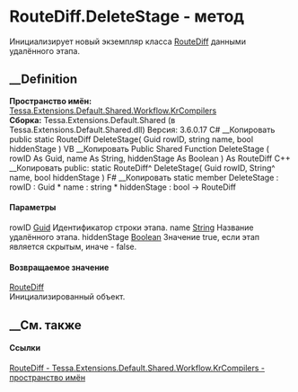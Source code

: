 # RouteDiff.DeleteStage - метод
Инициализирует новый экземпляр класса
[RouteDiff](T_Tessa_Extensions_Default_Shared_Workflow_KrCompilers_RouteDiff.htm)
данными удалённого этапа.
## __Definition
 **Пространство имён:**
[Tessa.Extensions.Default.Shared.Workflow.KrCompilers](N_Tessa_Extensions_Default_Shared_Workflow_KrCompilers.htm)  
 **Сборка:** Tessa.Extensions.Default.Shared (в
Tessa.Extensions.Default.Shared.dll) Версия: 3.6.0.17
C# __Копировать
     public static RouteDiff DeleteStage(
    	Guid rowID,
    	string name,
    	bool hiddenStage
    )
VB __Копировать
     Public Shared Function DeleteStage ( 
    	rowID As Guid,
    	name As String,
    	hiddenStage As Boolean
    ) As RouteDiff
C++ __Копировать
     public:
    static RouteDiff^ DeleteStage(
    	Guid rowID, 
    	String^ name, 
    	bool hiddenStage
    )
F# __Копировать
     static member DeleteStage : 
            rowID : Guid * 
            name : string * 
            hiddenStage : bool -> RouteDiff 
#### Параметры
rowID [Guid](https://learn.microsoft.com/dotnet/api/system.guid)
    Идентификатор строки этапа.
name [String](https://learn.microsoft.com/dotnet/api/system.string)
    Название удалённого этапа.
hiddenStage [Boolean](https://learn.microsoft.com/dotnet/api/system.boolean)
    Значение true, если этап является скрытым, иначе - false.
#### Возвращаемое значение
[RouteDiff](T_Tessa_Extensions_Default_Shared_Workflow_KrCompilers_RouteDiff.htm)  
Инициализированный объект.
##  __См. также
#### Ссылки
[RouteDiff -
](T_Tessa_Extensions_Default_Shared_Workflow_KrCompilers_RouteDiff.htm)
[Tessa.Extensions.Default.Shared.Workflow.KrCompilers - пространство
имён](N_Tessa_Extensions_Default_Shared_Workflow_KrCompilers.htm)
